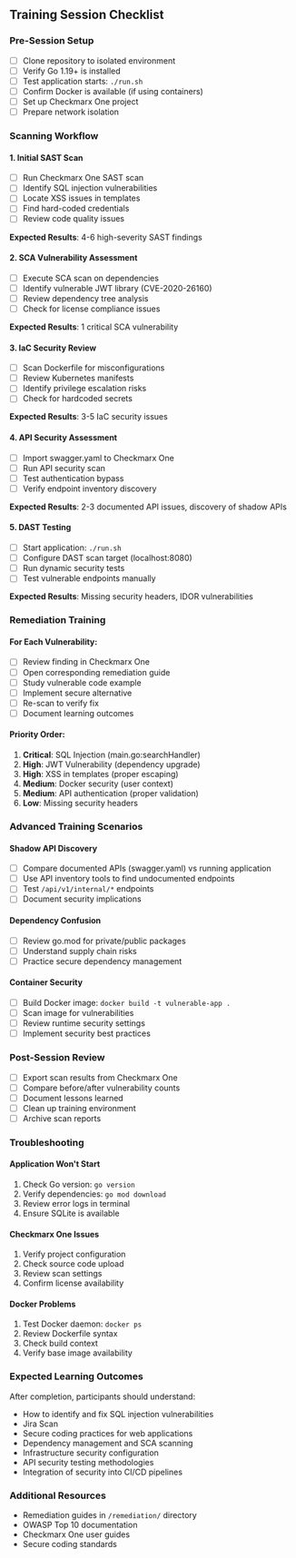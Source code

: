 ## Training Session Checklist

### Pre-Session Setup
- [ ] Clone repository to isolated environment
- [ ] Verify Go 1.19+ is installed
- [ ] Test application starts: `./run.sh`
- [ ] Confirm Docker is available (if using containers)
- [ ] Set up Checkmarx One project
- [ ] Prepare network isolation

### Scanning Workflow

#### 1. Initial SAST Scan
- [ ] Run Checkmarx One SAST scan
- [ ] Identify SQL injection vulnerabilities
- [ ] Locate XSS issues in templates
- [ ] Find hard-coded credentials
- [ ] Review code quality issues

**Expected Results**: 4-6 high-severity SAST findings

#### 2. SCA Vulnerability Assessment
- [ ] Execute SCA scan on dependencies
- [ ] Identify vulnerable JWT library (CVE-2020-26160)
- [ ] Review dependency tree analysis
- [ ] Check for license compliance issues

**Expected Results**: 1 critical SCA vulnerability

#### 3. IaC Security Review
- [ ] Scan Dockerfile for misconfigurations
- [ ] Review Kubernetes manifests
- [ ] Identify privilege escalation risks
- [ ] Check for hardcoded secrets

**Expected Results**: 3-5 IaC security issues

#### 4. API Security Assessment
- [ ] Import swagger.yaml to Checkmarx One
- [ ] Run API security scan
- [ ] Test authentication bypass
- [ ] Verify endpoint inventory discovery

**Expected Results**: 2-3 documented API issues, discovery of shadow APIs

#### 5. DAST Testing
- [ ] Start application: `./run.sh`
- [ ] Configure DAST scan target (localhost:8080)
- [ ] Run dynamic security tests
- [ ] Test vulnerable endpoints manually

**Expected Results**: Missing security headers, IDOR vulnerabilities

### Remediation Training

#### For Each Vulnerability:
- [ ] Review finding in Checkmarx One
- [ ] Open corresponding remediation guide
- [ ] Study vulnerable code example
- [ ] Implement secure alternative
- [ ] Re-scan to verify fix
- [ ] Document learning outcomes

#### Priority Order:
1. **Critical**: SQL Injection (main.go:searchHandler)
2. **High**: JWT Vulnerability (dependency upgrade)
3. **High**: XSS in templates (proper escaping)
4. **Medium**: Docker security (user context)
5. **Medium**: API authentication (proper validation)
6. **Low**: Missing security headers

### Advanced Training Scenarios

#### Shadow API Discovery
- [ ] Compare documented APIs (swagger.yaml) vs running application
- [ ] Use API inventory tools to find undocumented endpoints
- [ ] Test `/api/v1/internal/*` endpoints
- [ ] Document security implications

#### Dependency Confusion
- [ ] Review go.mod for private/public packages
- [ ] Understand supply chain risks
- [ ] Practice secure dependency management

#### Container Security
- [ ] Build Docker image: `docker build -t vulnerable-app .`
- [ ] Scan image for vulnerabilities
- [ ] Review runtime security settings
- [ ] Implement security best practices

### Post-Session Review
- [ ] Export scan results from Checkmarx One
- [ ] Compare before/after vulnerability counts
- [ ] Document lessons learned
- [ ] Clean up training environment
- [ ] Archive scan reports

### Troubleshooting

#### Application Won't Start
1. Check Go version: `go version`
2. Verify dependencies: `go mod download`
3. Review error logs in terminal
4. Ensure SQLite is available

#### Checkmarx One Issues
1. Verify project configuration
2. Check source code upload
3. Review scan settings
4. Confirm license availability

#### Docker Problems
1. Test Docker daemon: `docker ps`
2. Review Dockerfile syntax
3. Check build context
4. Verify base image availability

### Expected Learning Outcomes

After completion, participants should understand:
- How to identify and fix SQL injection vulnerabilities
- Jira Scan
- Secure coding practices for web applications
- Dependency management and SCA scanning
- Infrastructure security configuration
- API security testing methodologies
- Integration of security into CI/CD pipelines

### Additional Resources
- Remediation guides in `/remediation/` directory
- OWASP Top 10 documentation
- Checkmarx One user guides
- Secure coding standards
